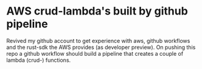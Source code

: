 # AWS crud-lambda's built by github pipeline

Revived my github account to get experience with aws, github workflows and the rust-sdk the AWS provides (as developer preview).
On pushing this repo a github workflow should build a pipeline that creates a couple of lambda (crud-) functions.

